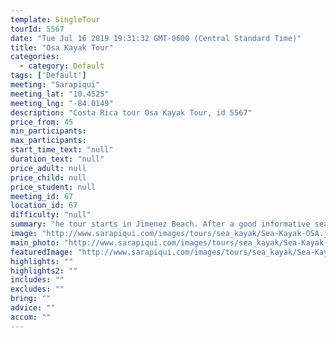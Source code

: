 ```yaml
---
template: SingleTour
tourId: 5567
date: "Tue Jul 16 2019 19:31:32 GMT-0600 (Central Standard Time)"
title: "Osa Kayak Tour"
categories: 
  - category: Default
tags: ['Default']
meeting: "Sarapiqui"
meeting_lat: "10.4525"
meeting_lng: "-84.0149"
description: "Costa Rica tour Osa Kayak Tour, id 5567"
price_from: 45
min_participants: 
max_participants: 
start_time_text: "null"
duration_text: "null"
price_adult: null
price_child: null
price_student: null
meeting_id: 67
location_id: 67
difficulty: "null"
summary: "he tour starts in Jimenez Beach. After a good informative sea-kayaking techniques lesson, and safety talk, kayakers will slowly start paddling into the Preciosa and Platanares Wildlife and Mangroves Reserve."
image: "http://www.sarapiqui.com/images/tours/sea_kayak/Sea-Kayak-OSA.jpg"
main_photo: "http://www.sarapiqui.com/images/tours/sea_kayak/Sea-Kayak-OSA.jpg"
featuredImage: "http://www.sarapiqui.com/images/tours/sea_kayak/Sea-Kayak-OSA.jpg"
highlights: ""
highlights2: ""
includes: ""
excludes: ""
bring: ""
advice: ""
accom: ""
---
```

